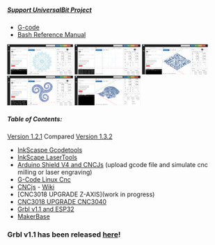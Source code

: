 ##### [Support UniversalBit Project](https://github.com/universalbit-dev/universalbit-dev/tree/main/support)
* [G-code](https://github.com/universalbit-dev/cnc-router-machines/tree/main/g-code)
* [Bash Reference Manual](https://www.gnu.org/software/bash/manual/html_node/index.html)

  
<img src="https://github.com/universalbit-dev/cnc-router-machines/blob/main/g-code/mandala/cncjs/mandala_cncjs.png" width="30%"></img> <img src="https://github.com/universalbit-dev/cnc-router-machines/blob/main/g-code/puzzle/cncjs/pzl_cnc_01.png" width="30%"></img> <img src="https://github.com/universalbit-dev/cnc-router-machines/blob/main/g-code/support/cncjs/support_unbt_cncjs_laser.png" width="30%"></img> <img src="https://github.com/universalbit-dev/cnc-router-machines/blob/main/g-code/trisquel/cncjs/trisquel_cncjs_laser.png" width="30%"></img> <img src="https://github.com/universalbit-dev/cnc-router-machines/blob/main/g-code/universalbit/cncjs/universalbit_cncjs.png" width="30%"></img>  


##### Table of Contents:
 [Version 1.2.1](https://inkscape.org/de/release/inkscape-1.2.1) Compared [Version 1.3.2 ](https://inkscape.org/de/release/inkscape-1.3.2/)
* [InkScaspe Gcodetools](https://github.com/inkscape/inkscape)
* [InkScape LaserTools](https://github.com/ChrisWag91/Inkscape-Lasertools-Plugin)
* [Arduino Shield V4 and CNCJs]() (upload gcode file and simulate cnc milling or laser engraving)
* [G-Code Linux Cnc](https://linuxcnc.org/docs/html/gcode/g-code.html)
* [CNCjs](https://github.com/universalbit-dev/cncjs) - [Wiki](https://github.com/cncjs/cncjs/wiki/Introduction)
* [CNC3018 UPGRADE Z-AXIS](work in progress)
* [CNC3018 UPGRADE CNC3040](https://www.youtube.com/watch?v=an0JTNjjmwc)
* [Grbl v1.1 and ESP32](https://github.com/bdring/Grbl_Esp32/issues/12)
* [MakerBase](https://github.com/makerbase-mks/MKS-DLC32)
### Grbl v1.1 has been released [here](https://github.com/gnea/grbl/releases)!


